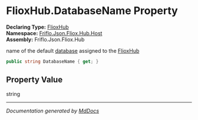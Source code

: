 ﻿<!--  
  <auto-generated>   
    The contents of this file were generated by a tool.  
    Changes to this file may be list if the file is regenerated  
  </auto-generated>   
-->

# FlioxHub.DatabaseName Property

**Declaring Type:** [FlioxHub](../index.md)  
**Namespace:** [Friflo.Json.Fliox.Hub.Host](../../index.md)  
**Assembly:** Friflo.Json.Fliox.Hub

 name of the default [database](../fields/database.md) assigned to the [FlioxHub](../index.md)

```csharp
public string DatabaseName { get; }
```

## Property Value

string

___

*Documentation generated by [MdDocs](https://github.com/ap0llo/mddocs)*
